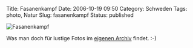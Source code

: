 Title: Fasanenkampf
Date: 2006-10-19 09:50
Category: Schweden
Tags: photo, Natur
Slug: fasanenkampf
Status: published

![Fasanenkampf](/pic/fasan.jpg "Fasanenkampf")

Was man doch für lustige Fotos im [eigenen
Archiv](http://thomasmarquart.net/gallery.html) findet. :-)

